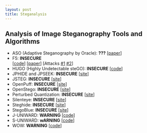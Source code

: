 ```yaml
---
layout: post
title: Steganalysis
---
```


## Analysis of Image Steganography Tools and Algorithms

- ASO (Adaptive Steganography by Oracle): **???** 
[[paper](http://hal-lirmm.ccsd.cnrs.fr/lirmm-00838993/file/ASO_soumis.pdf)]
- F5: **INSECURE** <br>
[[code](http://code.google.com/p/f5-steganography/)]
[[paper](http://f5-steganography.googlecode.com/files/F5%20Steganography.pdf)]
[Attacks 
[#1](http://ws2.binghamton.edu/fridrich/Research/f5.pdf) 
[#2](http://openaccess.uoc.edu/webapps/o2/bitstream/10609/40841/1/Patterns_O2.pdf)]
- HUGO (Highly Undetectable steGO): **INSECURE** 
[[code](http://dde.binghamton.edu/download/stego_algorithms/download/HUGO_bounding_linux_make_v10.tar.gz)]
- JPHIDE and JPSEEK: **INSECURE** 
[[site](http://linux01.gwdg.de/~alatham/stego.html)]
- JSTEG: **INSECURE** 
[[site](http://zooid.org/~paul/crypto/jsteg/)]
- OpenPuff: **INSECURE** 
[[site](http://embeddedsw.net/OpenPuff_Steganography_Home.html)]
- OpenStego: **INSECURE** 
[[site](http://www.openstego.info/)]
- Perturbed Quantization: **INSECURE** 
[[site](http://dde.binghamton.edu/download/pq/)]
- Silenteye: **INSECURE** 
[[site](http://www.silenteye.org/)]
- Steghide: **INSECURE** 
[[site](http://steghide.sourceforge.net/)]
- StegoBlue: **INSECURE** 
[[site](https://github.com/oni49/stegoBlue)]
- J-UNIWARD: **WARNING** 
[[code](http://dde.binghamton.edu/download/stego_algorithms/download/J-UNIWARD_linux_make_v11.tar.gz)]
- S-UNIWARD: **wARNING** 
[[code](http://dde.binghamton.edu/download/stego_algorithms/download/S-UNIWARD_linux_make_v10.tar.gz)]
- WOW: **WARNING** 
[[code](http://dde.binghamton.edu/download/stego_algorithms/download/WOW_linux_make_v10.tar.gz)]




